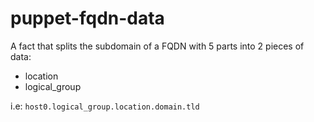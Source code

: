 # puppet-fqdn-data

A fact that splits the subdomain of a FQDN with 5 parts into 2 pieces of data:

* location
* logical_group

i.e: `host0.logical_group.location.domain.tld`
